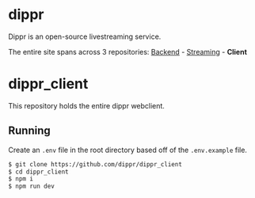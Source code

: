 # dippr
Dippr is an open-source livestreaming service.

The entire site spans across 3 repositories: [Backend](https://github.com/dippr/dippr_backend) - [Streaming](https://github.com/dippr/dippr_stream) - **Client**

# dippr_client
This repository holds the entire dippr webclient.

## Running
Create an `.env` file in the root directory based off of the `.env.example` file.

```bash
$ git clone https://github.com/dippr/dippr_client
$ cd dippr_client
$ npm i
$ npm run dev
```